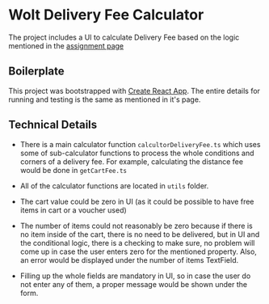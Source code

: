 # Wolt Delivery Fee Calculator

The project includes a UI to calculate Delivery Fee based on the logic mentioned 
in the [assignment page](https://github.com/woltapp/engineering-summer-intern-2023#specification)

## Boilerplate

This project was bootstrapped with [Create React App](https://github.com/facebook/create-react-app).
The entire details for running and testing is the same as mentioned in it's page.

## Technical Details

- There is a main calculator function `calcultorDeliveryFee.ts` which uses some of sub-calculator functions to process the whole 
conditions and corners of a delivery fee. For example, calculating the distance fee would be done in `getCartFee.ts`

- All of the calculator functions are located in `utils` folder.

- The cart value could be zero in UI (as it could be possible to have free items in cart or a voucher used)

- The number of items could not reasonably be zero because if there is no item inside of the cart, there
is no need to be delivered, but in UI and the conditional logic, there is a checking to make sure,
no problem will come up in case the user enters zero for the mentioned property. Also, an error would be
displayed under the number of items TextField.

- Filling up the whole fields are mandatory in UI, so in case the user do not enter any of them,
a proper message would be shown under the form.

